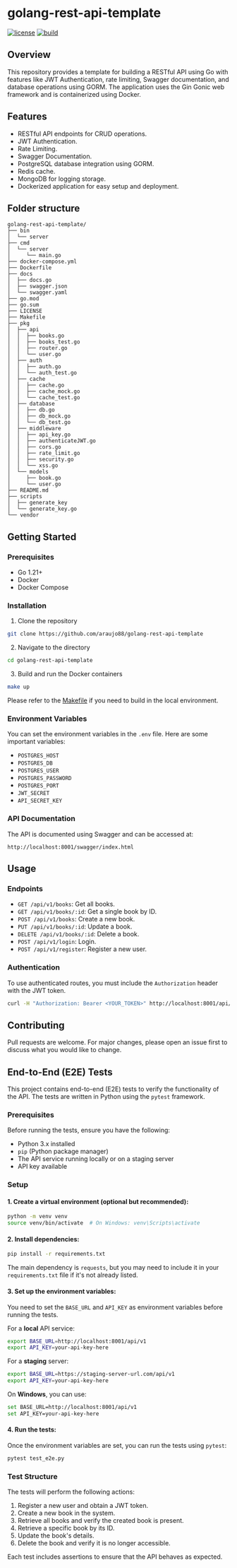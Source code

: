 # golang-rest-api-template

[![license](https://img.shields.io/badge/license-MIT-green)](https://raw.githubusercontent.com/araujo88/golang-rest-api-template/main/LICENSE)
[![build](https://github.com/araujo88/golang-rest-api-template//actions/workflows/go.yml/badge.svg?branch=main)](https://github.com/araujo88/golang-rest-api-template/actions/workflows/go.yml)

## Overview

This repository provides a template for building a RESTful API using Go with features like JWT Authentication, rate limiting, Swagger documentation, and database operations using GORM. The application uses the Gin Gonic web framework and is containerized using Docker.

## Features

- RESTful API endpoints for CRUD operations.
- JWT Authentication.
- Rate Limiting.
- Swagger Documentation.
- PostgreSQL database integration using GORM.
- Redis cache.
- MongoDB for logging storage.
- Dockerized application for easy setup and deployment.

## Folder structure

```
golang-rest-api-template/
├── bin
│  └── server
├── cmd
│  └── server
│     └── main.go
├── docker-compose.yml
├── Dockerfile
├── docs
│  ├── docs.go
│  ├── swagger.json
│  └── swagger.yaml
├── go.mod
├── go.sum
├── LICENSE
├── Makefile
├── pkg
│  ├── api
│  │  ├── books.go
│  │  ├── books_test.go
│  │  ├── router.go
│  │  └── user.go
│  ├── auth
│  │  ├── auth.go
│  │  └── auth_test.go
│  ├── cache
│  │  ├── cache.go
│  │  ├── cache_mock.go
│  │  └── cache_test.go
│  ├── database
│  │  ├── db.go
│  │  ├── db_mock.go
│  │  └── db_test.go
│  ├── middleware
│  │  ├── api_key.go
│  │  ├── authenticateJWT.go
│  │  ├── cors.go
│  │  ├── rate_limit.go
│  │  ├── security.go
│  │  └── xss.go
│  └── models
│     ├── book.go
│     └── user.go
├── README.md
├── scripts
│  ├── generate_key
│  └── generate_key.go
└── vendor
```

## Getting Started

### Prerequisites

- Go 1.21+
- Docker
- Docker Compose

### Installation

1. Clone the repository

```bash
git clone https://github.com/araujo88/golang-rest-api-template
```

2. Navigate to the directory

```bash
cd golang-rest-api-template
```

3. Build and run the Docker containers

```bash
make up
```

Please refer to the [Makefile](./Makefile) if you need to build in the local environment.

### Environment Variables

You can set the environment variables in the `.env` file. Here are some important variables:

- `POSTGRES_HOST`
- `POSTGRES_DB`
- `POSTGRES_USER`
- `POSTGRES_PASSWORD`
- `POSTGRES_PORT`
- `JWT_SECRET`
- `API_SECRET_KEY`

### API Documentation

The API is documented using Swagger and can be accessed at:

```
http://localhost:8001/swagger/index.html
```

## Usage

### Endpoints

- `GET /api/v1/books`: Get all books.
- `GET /api/v1/books/:id`: Get a single book by ID.
- `POST /api/v1/books`: Create a new book.
- `PUT /api/v1/books/:id`: Update a book.
- `DELETE /api/v1/books/:id`: Delete a book.
- `POST /api/v1/login`: Login.
- `POST /api/v1/register`: Register a new user.

### Authentication

To use authenticated routes, you must include the `Authorization` header with the JWT token.

```bash
curl -H "Authorization: Bearer <YOUR_TOKEN>" http://localhost:8001/api/v1/books
```

## Contributing

Pull requests are welcome. For major changes, please open an issue first to discuss what you would like to change.

## End-to-End (E2E) Tests

This project contains end-to-end (E2E) tests to verify the functionality of the API. The tests are written in Python using the `pytest` framework.

### Prerequisites

Before running the tests, ensure you have the following:

- Python 3.x installed
- `pip` (Python package manager)
- The API service running locally or on a staging server
- API key available

### Setup

#### 1. Create a virtual environment (optional but recommended):

```bash
python -m venv venv
source venv/bin/activate  # On Windows: venv\Scripts\activate
```

#### 2. Install dependencies:

```bash
pip install -r requirements.txt
```

The main dependency is `requests`, but you may need to include it in your `requirements.txt` file if it's not already listed.

#### 3. Set up the environment variables:

You need to set the `BASE_URL` and `API_KEY` as environment variables before running the tests.

For a **local** API service:

```bash
export BASE_URL=http://localhost:8001/api/v1
export API_KEY=your-api-key-here
```

For a **staging** server:

```bash
export BASE_URL=https://staging-server-url.com/api/v1
export API_KEY=your-api-key-here
```

On **Windows**, you can use:

```bash
set BASE_URL=http://localhost:8001/api/v1
set API_KEY=your-api-key-here
```

#### 4. Run the tests:

Once the environment variables are set, you can run the tests using `pytest`:

```bash
pytest test_e2e.py
```

### Test Structure

The tests will perform the following actions:

1. Register a new user and obtain a JWT token.
2. Create a new book in the system.
3. Retrieve all books and verify the created book is present.
4. Retrieve a specific book by its ID.
5. Update the book's details.
6. Delete the book and verify it is no longer accessible.

Each test includes assertions to ensure that the API behaves as expected.
